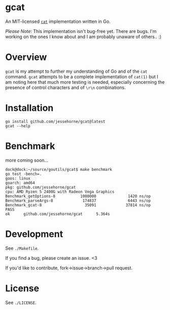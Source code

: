 gcat
===

An MIT-licensed [`cat`](https://www.gnu.org/software/coreutils/cat) implementation written in Go.

*Please Note*: This implementation isn't bug-free yet. There are bugs. I'm working on the ones I know about and I am probably unaware of others.. :)

# Overview

`gcat` is my attempt to further my understanding of Go and of the `cat` command. `gcat` attempts to be a complete implementation of `cat(1)` but I am noting here that much more testing is needed, especially concerning the presence of control characters and of `\r\n` combinations.

# Installation

```shell
go install github.com/jessehorne/gcat@latest
gcat --help
```

# Benchmark

more coming soon...

```shell
dock@dock:~/source/goutils/gcat$ make benchmark
go test -bench=.
goos: linux
goarch: amd64
pkg: github.com/jessehorne/gcat
cpu: AMD Ryzen 5 2400G with Radeon Vega Graphics    
Benchmark_getOptions-8           1000000              1420 ns/op
Benchmark_parseArgs-8             174837              6443 ns/op
Benchmark_gcat-8                   35091             37814 ns/op
PASS
ok      github.com/jessehorne/gcat      5.364s

```

# Development

See `./Makefile`.

If you find a bug, please create an issue. <3

If you'd like to contribute, fork->issue->branch->pull request.

# License

See `./LICENSE`.